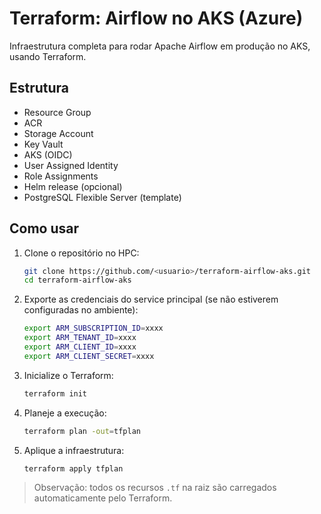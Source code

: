 # Terraform: Airflow no AKS (Azure)

Infraestrutura completa para rodar Apache Airflow em produção no AKS, usando Terraform.

## Estrutura
- Resource Group
- ACR
- Storage Account
- Key Vault
- AKS (OIDC)
- User Assigned Identity
- Role Assignments
- Helm release (opcional)
- PostgreSQL Flexible Server (template)

## Como usar
1. Clone o repositório no HPC:
   ```bash
   git clone https://github.com/<usuario>/terraform-airflow-aks.git
   cd terraform-airflow-aks
   ```

2. Exporte as credenciais do service principal (se não estiverem configuradas no ambiente):
   ```bash
   export ARM_SUBSCRIPTION_ID=xxxx
   export ARM_TENANT_ID=xxxx
   export ARM_CLIENT_ID=xxxx
   export ARM_CLIENT_SECRET=xxxx
   ```

3. Inicialize o Terraform:
   ```bash
   terraform init
   ```

4. Planeje a execução:
   ```bash
   terraform plan -out=tfplan
   ```

5. Aplique a infraestrutura:
   ```bash
   terraform apply tfplan
   ```

> Observação: todos os recursos `.tf` na raiz são carregados automaticamente pelo Terraform.
